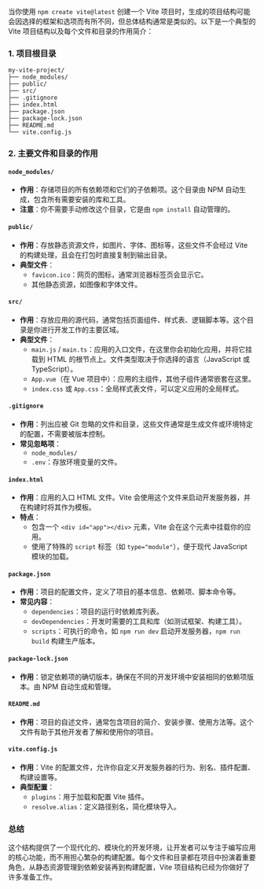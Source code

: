 当你使用 `npm create vite@latest` 创建一个 Vite 项目时，生成的项目结构可能会因选择的框架和选项而有所不同，但总体结构通常是类似的。以下是一个典型的 Vite 项目结构以及每个文件和目录的作用简介：

### 1. 项目根目录
```
my-vite-project/
├── node_modules/
├── public/
├── src/
├── .gitignore
├── index.html
├── package.json
├── package-lock.json
├── README.md
└── vite.config.js
```

### 2. 主要文件和目录的作用

#### `node_modules/`
- **作用**：存储项目的所有依赖项和它们的子依赖项。这个目录由 NPM 自动生成，包含所有需要安装的库和工具。
- **注意**：你不需要手动修改这个目录，它是由 `npm install` 自动管理的。

#### `public/`
- **作用**：存放静态资源文件，如图片、字体、图标等，这些文件不会经过 Vite 的构建处理，且会在打包时直接复制到输出目录。
- **典型文件**：
  - `favicon.ico`：网页的图标，通常浏览器标签页会显示它。
  - 其他静态资源，如图像和字体文件。

#### `src/`
- **作用**：存放应用的源代码，通常包括页面组件、样式表、逻辑脚本等。这个目录是你进行开发工作的主要区域。
- **典型文件**：
  - `main.js` / `main.ts`：应用的入口文件，在这里你会初始化应用，并将它挂载到 HTML 的根节点上。文件类型取决于你选择的语言（JavaScript 或 TypeScript）。
  - `App.vue`（在 Vue 项目中）：应用的主组件，其他子组件通常嵌套在这里。
  - `index.css` 或 `App.css`：全局样式表文件，可以定义应用的全局样式。

#### `.gitignore`
- **作用**：列出应被 Git 忽略的文件和目录，这些文件通常是生成文件或环境特定的配置，不需要被版本控制。
- **常见忽略项**：
  - `node_modules/`
  - `.env`：存放环境变量的文件。

#### `index.html`
- **作用**：应用的入口 HTML 文件。Vite 会使用这个文件来启动开发服务器，并在构建时将其作为模板。
- **特点**：
  - 包含一个 `<div id="app"></div>` 元素，Vite 会在这个元素中挂载你的应用。
  - 使用了特殊的 `script` 标签（如 `type="module"`），便于现代 JavaScript 模块的加载。

#### `package.json`
- **作用**：项目的配置文件，定义了项目的基本信息、依赖项、脚本命令等。
- **常见内容**：
  - `dependencies`：项目的运行时依赖库列表。
  - `devDependencies`：开发时需要的工具和库（如测试框架、构建工具）。
  - `scripts`：可执行的命令，如 `npm run dev` 启动开发服务器，`npm run build` 构建生产版本。

#### `package-lock.json`
- **作用**：锁定依赖项的确切版本，确保在不同的开发环境中安装相同的依赖项版本。由 NPM 自动生成和管理。

#### `README.md`
- **作用**：项目的自述文件，通常包含项目的简介、安装步骤、使用方法等。这个文件有助于其他开发者了解和使用你的项目。

#### `vite.config.js`
- **作用**：Vite 的配置文件，允许你自定义开发服务器的行为、别名、插件配置、构建设置等。
- **典型配置**：
  - `plugins`：用于加载和配置 Vite 插件。
  - `resolve.alias`：定义路径别名，简化模块导入。

### 总结
这个结构提供了一个现代化的、模块化的开发环境，让开发者可以专注于编写应用的核心功能，而不用担心繁杂的构建配置。每个文件和目录都在项目中扮演着重要角色，从静态资源管理到依赖安装再到构建配置，Vite 项目结构已经为你做好了许多准备工作。